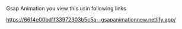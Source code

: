 Gsap Animation you view this usin following links

https://6614e00bd1f33972303b5c5a--gsapanimationnew.netlify.app/
